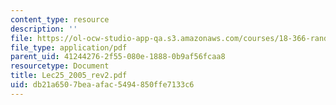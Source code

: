 ```yaml
---
content_type: resource
description: ''
file: https://ol-ocw-studio-app-qa.s3.amazonaws.com/courses/18-366-random-walks-and-diffusion-fall-2006/db21a6507beaafac5494850ffe7133c6_Lec25_2005_rev2.pdf
file_type: application/pdf
parent_uid: 41244276-2f55-080e-1888-0b9af56fcaa8
resourcetype: Document
title: Lec25_2005_rev2.pdf
uid: db21a650-7bea-afac-5494-850ffe7133c6
---
```

